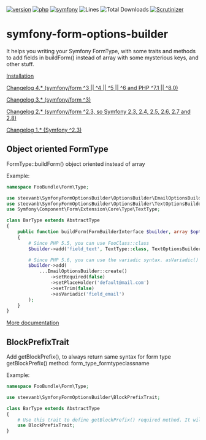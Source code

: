 [![version](https://img.shields.io/badge/version-4.4.0-green.svg)](https://github.com/steevanb/symfony-form-options-builder/tree/4.4.0)
[![php](https://img.shields.io/badge/php-^7.1||^8.0-blue.svg)](https://php.net)
[![symfony](https://img.shields.io/badge/symfony/form-^3||^4||^5||^6-blue.svg)](https://symfony.com)
![Lines](https://img.shields.io/badge/code%20lines-4738-green.svg)
![Total Downloads](https://poser.pugx.org/steevanb/symfony-form-options-builder/downloads)
[![Scrutinizer](https://scrutinizer-ci.com/g/steevanb/symfony-form-options-builder/badges/quality-score.png?b=master)](https://scrutinizer-ci.com/g/steevanb/symfony-form-options-builder/)

symfony-form-options-builder
============================

It helps you writing your Symfony FormType, with some traits and methods to add fields in buildForm() instead of
array with some mysterious keys, and other stuff.

[Installation](Documentation/installation.md)

[Changelog 4.* (symfony/form ^3 || ^4 || ^5 || ^6 and PHP ^7.1 || ^8.0)](Documentation/changelog_4_x.md)

[Changelog 3.* (symfony/form ^3)](Documentation/changelog_3_x.md)

[Changelog 2.* (symfony/form ^2.3, so Symfony 2.3, 2.4, 2.5, 2.6, 2.7 and 2.8)](Documentation/changelog_2_x.md)

[Changelog 1.* (Symfony ^2.3)](Documentation/changelog_1_x.md)

Object oriented FormType
------------------------

FormType::buildForm() object oriented instead of array

Example:
```php
namespace FooBundle\Form\Type;

use steevanb\SymfonyFormOptionsBuilder\OptionsBuilder\EmailOptionsBuilder;
use steevanb\SymfonyFormOptionsBuilder\OptionsBuilder\TextOptionsBuilder;
use Symfony\Component\Form\Extension\Core\Type\TextType;

class BarType extends AbstractType
{
    public function buildForm(FormBuilderInterface $builder, array $options)
    {
        # Since PHP 5.5, you can use FooClass::class
        $builder->add('field_text', TextType::class, TextOptionsBuilder::create()->asArray());

        # Since PHP 5.6, you can use the variadic syntax. asVariadic() parameter is field name.
        $builder->add(
            ...EmailOptionsBuilder::create()
                ->setRequired(false)
                ->setPlaceHolder('default@mail.com')
                ->setTrim(false)
                ->asVariadic('field_email')
        );
    }
}
```

[More documentation](Documentation/optionsbuilder.md)

BlockPrefixTrait
----------------

Add getBlockPrefix(), to always return same syntax for form type getBlockPrefix() method: form_type_formtypeclassname

Example:
```php
namespace FooBundle\Form\Type;

use steevanb\SymfonyFormOptionsBuilder\BlockPrefixTrait;

class BarType extends AbstractType
{
    # Use this trait to define getBlockPrefix() required method. It will return form_type_bar
    use BlockPrefixTrait;
}
```
